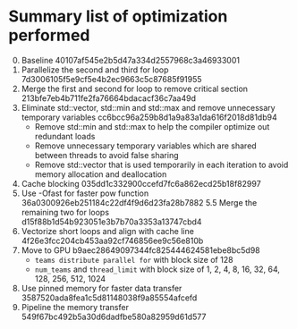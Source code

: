 # Summary list of optimization performed

0. Baseline
40107af545e2b5d47a334d2557968c3a46933001
1. Parallelize the second and third for loop
7d3006105f5e9cf5e4b2ec9663c5c87685f91955
2. Merge the first and second for loop to remove critical section
213bfe7eb4b711fe2fa76664bdacacf36c7aa49d
3. Eliminate std::vector, std::min and std::max and remove unnecessary temporary variables
cc6bcc96a259b8d1a9a83a1da616f2018d81db94
    - Remove std::min and std::max to help the compiler optimize out redundant loads
    - Remove unnecessary temporary variables which are shared between threads to avoid false sharing
    - Remove std::vector that is used temporarily in each iteration to avoid memory allocation and deallocation
4. Cache blocking
035dd1c332900ccefd7fc6a862ecd25b18f82997
5. Use -Ofast for faster pow function
36a0300926eb251184c22df4f9d6d23fa28b7882
5.5 Merge the remaining two for loops
d15f88b1d54b923051e3b7b70a3353a13747cbd4
6. Vectorize short loops and align with cache line
4f26e3fcc204cb453aa92cf746856ee9c56e810b
7. Move to GPU
b9aec28649097344fc825444624581ebe8bc5d98
    - `teams distribute parallel for` with block size of 128
    - `num_teams` and `thread_limit` with block size of 1, 2, 4, 8, 16, 32, 64, 128, 256, 512, 1024
8. Use pinned memory for faster data transfer
3587520ada8fea1c5d81148038f9a85554afcefd
9. Pipeline the memory transfer
549f67bc492b5a30d6dadfbe580a82959d61d577
